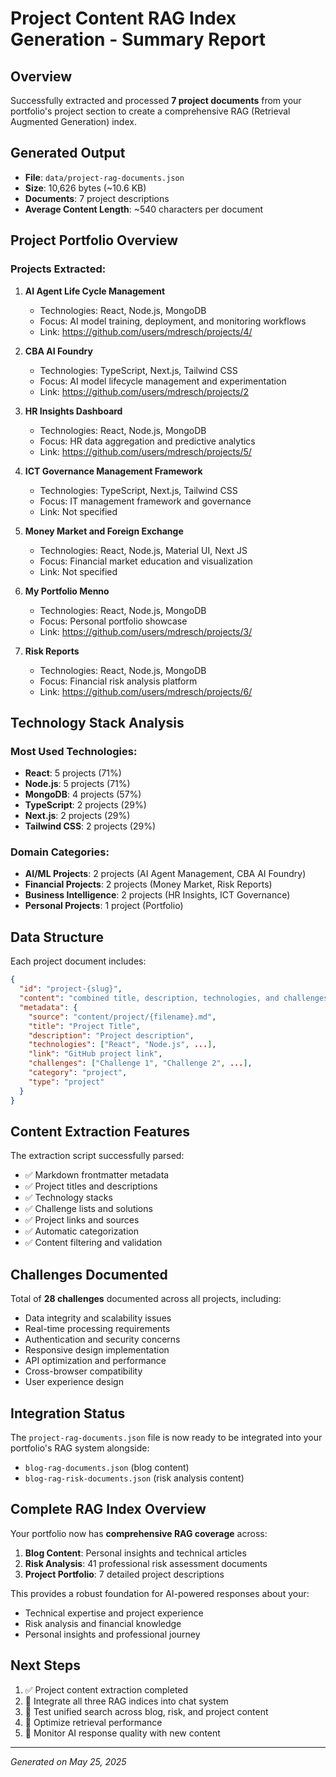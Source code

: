 # Project Content RAG Index Generation - Summary Report

## Overview
Successfully extracted and processed **7 project documents** from your portfolio's project section to create a comprehensive RAG (Retrieval Augmented Generation) index.

## Generated Output
- **File**: `data/project-rag-documents.json`
- **Size**: 10,626 bytes (~10.6 KB)
- **Documents**: 7 project descriptions
- **Average Content Length**: ~540 characters per document

## Project Portfolio Overview

### Projects Extracted:
1. **AI Agent Life Cycle Management**
   - Technologies: React, Node.js, MongoDB
   - Focus: AI model training, deployment, and monitoring workflows
   - Link: https://github.com/users/mdresch/projects/4/

2. **CBA AI Foundry**
   - Technologies: TypeScript, Next.js, Tailwind CSS
   - Focus: AI model lifecycle management and experimentation
   - Link: https://github.com/users/mdresch/projects/2

3. **HR Insights Dashboard**
   - Technologies: React, Node.js, MongoDB
   - Focus: HR data aggregation and predictive analytics
   - Link: https://github.com/users/mdresch/projects/5/

4. **ICT Governance Management Framework**
   - Technologies: TypeScript, Next.js, Tailwind CSS
   - Focus: IT management framework and governance
   - Link: Not specified

5. **Money Market and Foreign Exchange**
   - Technologies: React, Node.js, Material UI, Next JS
   - Focus: Financial market education and visualization
   - Link: Not specified

6. **My Portfolio Menno**
   - Technologies: React, Node.js, MongoDB
   - Focus: Personal portfolio showcase
   - Link: https://github.com/users/mdresch/projects/3/

7. **Risk Reports**
   - Technologies: React, Node.js, MongoDB
   - Focus: Financial risk analysis platform
   - Link: https://github.com/users/mdresch/projects/6/

## Technology Stack Analysis

### Most Used Technologies:
- **React**: 5 projects (71%)
- **Node.js**: 5 projects (71%)
- **MongoDB**: 4 projects (57%)
- **TypeScript**: 2 projects (29%)
- **Next.js**: 2 projects (29%)
- **Tailwind CSS**: 2 projects (29%)

### Domain Categories:
- **AI/ML Projects**: 2 projects (AI Agent Management, CBA AI Foundry)
- **Financial Projects**: 2 projects (Money Market, Risk Reports)
- **Business Intelligence**: 2 projects (HR Insights, ICT Governance)
- **Personal Projects**: 1 project (Portfolio)

## Data Structure
Each project document includes:
```json
{
  "id": "project-{slug}",
  "content": "combined title, description, technologies, and challenges...",
  "metadata": {
    "source": "content/project/{filename}.md",
    "title": "Project Title",
    "description": "Project description",
    "technologies": ["React", "Node.js", ...],
    "link": "GitHub project link",
    "challenges": ["Challenge 1", "Challenge 2", ...],
    "category": "project",
    "type": "project"
  }
}
```

## Content Extraction Features
The extraction script successfully parsed:
- ✅ Markdown frontmatter metadata
- ✅ Project titles and descriptions
- ✅ Technology stacks
- ✅ Challenge lists and solutions
- ✅ Project links and sources
- ✅ Automatic categorization
- ✅ Content filtering and validation

## Challenges Documented
Total of **28 challenges** documented across all projects, including:
- Data integrity and scalability issues
- Real-time processing requirements
- Authentication and security concerns
- Responsive design implementation
- API optimization and performance
- Cross-browser compatibility
- User experience design

## Integration Status
The `project-rag-documents.json` file is now ready to be integrated into your portfolio's RAG system alongside:
- `blog-rag-documents.json` (blog content)
- `blog-rag-risk-documents.json` (risk analysis content)

## Complete RAG Index Overview
Your portfolio now has **comprehensive RAG coverage** across:
1. **Blog Content**: Personal insights and technical articles
2. **Risk Analysis**: 41 professional risk assessment documents
3. **Project Portfolio**: 7 detailed project descriptions

This provides a robust foundation for AI-powered responses about your:
- Technical expertise and project experience
- Risk analysis and financial knowledge
- Personal insights and professional journey

## Next Steps
1. ✅ Project content extraction completed
2. 🔄 Integrate all three RAG indices into chat system
3. 🔄 Test unified search across blog, risk, and project content
4. 🔄 Optimize retrieval performance
5. 🔄 Monitor AI response quality with new content

---
*Generated on May 25, 2025*
